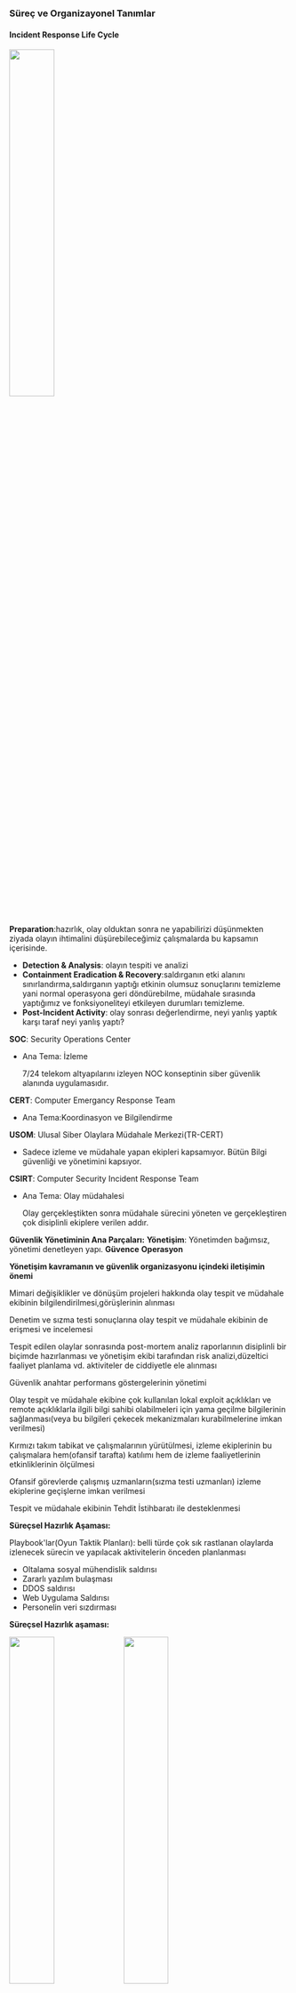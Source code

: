 ﻿
### Süreç ve Organizayonel Tanımlar
####	Incident Response Life Cycle
<img src="https://github.com/elifnurkarakoc/notes-and-blog/blob/master/Siber%20Olay%20Tespit%20ve%20M%C3%BCdahale/1-Incident-Response-Life-Cycle.png" width="40%">

**Preparation**:hazırlık, olay olduktan sonra ne yapabilirizi düşünmekten ziyada olayın ihtimalini düşürebileceğimiz çalışmalarda bu kapsamın içerisinde. 
- **Detection & Analysis**: olayın tespiti ve analizi
- **Containment Eradication & Recovery**:saldırganın etki alanını sınırlandırma,saldırganın yaptığı etkinin olumsuz sonuçlarını temizleme yani normal operasyona geri döndürebilme, müdahale sırasında yaptığımız ve fonksiyoneliteyi etkileyen durumları temizleme.
- **Post-Incident Activity**: olay sonrası değerlendirme, neyi yanlış yaptık karşı taraf neyi yanlış yaptı?

**SOC**: Security Operations Center
- Ana Tema: İzleme
		
	7/24 telekom altyapılarını izleyen NOC konseptinin siber güvenlik alanında uygulamasıdır.
	
**CERT**: Computer Emergancy Response Team 
- Ana Tema:Koordinasyon ve Bilgilendirme

**USOM**: Ulusal Siber Olaylara Müdahale Merkezi(TR-CERT)
- Sadece izleme ve müdahale yapan ekipleri kapsamıyor. Bütün Bilgi güvenliği ve yönetimini kapsıyor.

 **CSIRT**: Computer Security Incident Response Team
   - Ana Tema: Olay müdahalesi
    	
    	Olay gerçekleştikten sonra müdahale sürecini yöneten ve gerçekleştiren çok disiplinli ekiplere verilen addır. 

**Güvenlik Yönetiminin Ana Parçaları:**
	**Yönetişim**: Yönetimden bağımsız, yönetimi denetleyen yapı.
	**Güvence**
	**Operasyon**
	
**Yönetişim kavramanın ve güvenlik organizasyonu içindeki iletişimin önemi**

Mimari değişiklikler ve dönüşüm projeleri hakkında olay tespit ve müdahale ekibinin bilgilendirilmesi,görüşlerinin alınması
		
Denetim ve sızma testi sonuçlarına olay tespit ve müdahale ekibinin de erişmesi ve incelemesi

Tespit edilen olaylar sonrasında post-mortem analiz raporlarının disiplinli bir biçimde hazırlanması ve yönetişim ekibi tarafından risk analizi,düzeltici faaliyet planlama vd. aktiviteler de ciddiyetle ele alınması

Güvenlik anahtar performans göstergelerinin yönetimi

Olay tespit ve müdahale ekibine çok kullanılan lokal exploit açıklıkları ve remote açıklıklarla ilgili bilgi sahibi olabilmeleri için yama geçilme bilgilerinin sağlanması(veya bu bilgileri çekecek mekanizmaları kurabilmelerine imkan verilmesi)

Kırmızı takım tabikat ve çalışmalarının yürütülmesi, izleme ekiplerinin bu çalışmalara hem(ofansif tarafta) katılımı hem de izleme faaliyetlerinin etkinliklerinin ölçülmesi 

Ofansif görevlerde çalışmış uzmanların(sızma testi uzmanları) izleme ekiplerine geçişlerne imkan verilmesi

Tespit ve müdahale ekibinin Tehdit İstihbaratı ile desteklenmesi

**Süreçsel Hazırlık Aşaması:**

Playbook'lar(Oyun Taktik Planları): belli türde çok sık rastlanan olaylarda izlenecek sürecin ve yapılacak aktivitelerin önceden planlanması 

 - Oltalama sosyal mühendislik saldırısı 
 - Zararlı yazılım bulaşması 
 - DDOS saldırısı 
 - Web Uygulama Saldırısı 
 - Personelin veri sızdırması

**Süreçsel Hazırlık aşaması:**

<img src="https://github.com/elifnurkarakoc/notes-and-blog/blob/master/Siber%20Olay%20Tespit%20ve%20M%C3%BCdahale/phishing.PNG" width="40%">


<img src="https://github.com/elifnurkarakoc/notes-and-blog/blob/master/Siber%20Olay%20Tespit%20ve%20M%C3%BCdahale/phishing-2.PNG" width="40%">


<img src="https://github.com/elifnurkarakoc/notes-and-blog/blob/master/Siber%20Olay%20Tespit%20ve%20M%C3%BCdahale/phishing-3.PNG" width="40%">


<img src="https://github.com/elifnurkarakoc/notes-and-blog/blob/master/Siber%20Olay%20Tespit%20ve%20M%C3%BCdahale/phishing-4.PNG" width="40%">


<img src="https://github.com/elifnurkarakoc/notes-and-blog/blob/master/Siber%20Olay%20Tespit%20ve%20M%C3%BCdahale/phishing-5.PNG" width="40%">


Tehdit göstergelerinin belirlenmesi **-->** Risk fAktörlernin belirlenmesi **-->** Veri Toplama **-->** Kategorize Etme **-->** Önceliklendirme
	Önceliklendirme **-->** Doğrula **-->** IOC'leri belirle **-->** Kurum Sistmelerinin Taranması **-->** Kapsmaın güncellenmesi **-->** Etkilenen tüm noktaları belirle

**IOC**: Indicator of Compromise(İhlal belirteci) 
IOC'ler ile olayın analizi ile yeni kapılar açılabilir.

